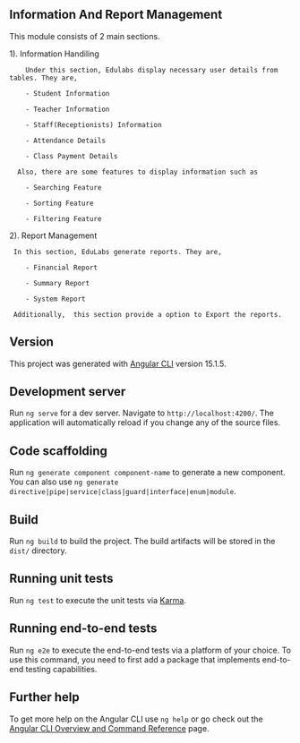 ## Information And Report Management 

This module consists of 2 main sections.

1). Information Handiling
        
        Under this section, Edulabs display necessary user details from tables. They are,

        - Student Information
        
        - Teacher Information
        
        - Staff(Receptionists) Information
      
        - Attendance Details
        
        - Class Payment Details
        
      Also, there are some features to display information such as
      
        - Searching Feature
        
        - Sorting Feature
        
        - Filtering Feature
    
 
2). Report Management

     In this section, EduLabs generate reports. They are,
     
        - Financial Report
        
        - Summary Report
        
        - System Report
        
     Additionally,  this section provide a option to Export the reports. 
     
## Version

This project was generated with [Angular CLI](https://github.com/angular/angular-cli) version 15.1.5.

## Development server

Run `ng serve` for a dev server. Navigate to `http://localhost:4200/`. The application will automatically reload if you change any of the source files.

## Code scaffolding

Run `ng generate component component-name` to generate a new component. You can also use `ng generate directive|pipe|service|class|guard|interface|enum|module`.

## Build

Run `ng build` to build the project. The build artifacts will be stored in the `dist/` directory.

## Running unit tests

Run `ng test` to execute the unit tests via [Karma](https://karma-runner.github.io).

## Running end-to-end tests

Run `ng e2e` to execute the end-to-end tests via a platform of your choice. To use this command, you need to first add a package that implements end-to-end testing capabilities.

## Further help

To get more help on the Angular CLI use `ng help` or go check out the [Angular CLI Overview and Command Reference](https://angular.io/cli) page.

